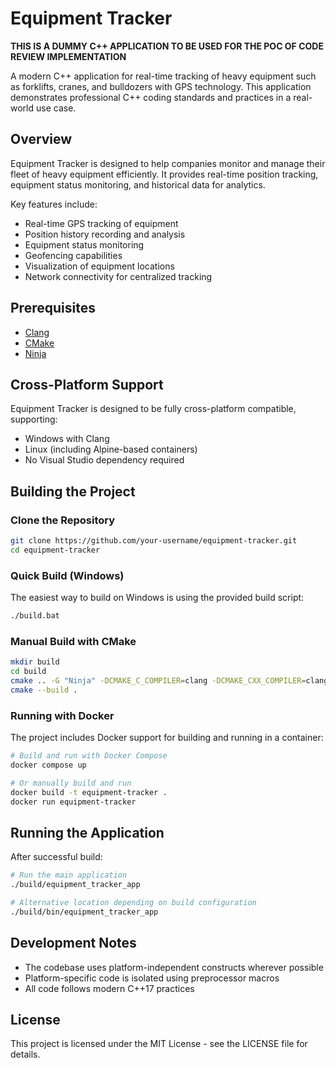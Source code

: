 # Equipment Tracker

**THIS IS A DUMMY C++ APPLICATION TO BE USED FOR THE POC OF CODE REVIEW IMPLEMENTATION**

A modern C++ application for real-time tracking of heavy equipment such as forklifts, cranes, and bulldozers with GPS technology. This application demonstrates professional C++ coding standards and practices in a real-world use case.

## Overview

Equipment Tracker is designed to help companies monitor and manage their fleet of heavy equipment efficiently. It provides real-time position tracking, equipment status monitoring, and historical data for analytics.

Key features include:

- Real-time GPS tracking of equipment
- Position history recording and analysis
- Equipment status monitoring
- Geofencing capabilities
- Visualization of equipment locations
- Network connectivity for centralized tracking

## Prerequisites

- [Clang](https://releases.llvm.org/download.html)
- [CMake](https://cmake.org/download/)
- [Ninja](https://github.com/ninja-build/ninja/releases)

## Cross-Platform Support

Equipment Tracker is designed to be fully cross-platform compatible, supporting:

- Windows with Clang
- Linux (including Alpine-based containers)
- No Visual Studio dependency required

## Building the Project

### Clone the Repository

```bash
git clone https://github.com/your-username/equipment-tracker.git
cd equipment-tracker
```

### Quick Build (Windows)

The easiest way to build on Windows is using the provided build script:

```bash
./build.bat
```

### Manual Build with CMake

```bash
mkdir build
cd build
cmake .. -G "Ninja" -DCMAKE_C_COMPILER=clang -DCMAKE_CXX_COMPILER=clang++
cmake --build .
```

### Running with Docker

The project includes Docker support for building and running in a container:

```bash
# Build and run with Docker Compose
docker compose up

# Or manually build and run
docker build -t equipment-tracker .
docker run equipment-tracker
```

## Running the Application

After successful build:

```bash
# Run the main application
./build/equipment_tracker_app

# Alternative location depending on build configuration
./build/bin/equipment_tracker_app
```

## Development Notes

- The codebase uses platform-independent constructs wherever possible
- Platform-specific code is isolated using preprocessor macros
- All code follows modern C++17 practices

## License

This project is licensed under the MIT License - see the LICENSE file for details.
